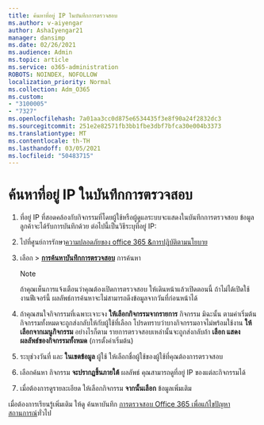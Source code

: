 ```yaml
---
title: ค้นหาที่อยู่ IP ในบันทึกการตรวจสอบ
ms.author: v-aiyengar
author: AshaIyengar21
manager: dansimp
ms.date: 02/26/2021
ms.audience: Admin
ms.topic: article
ms.service: o365-administration
ROBOTS: NOINDEX, NOFOLLOW
localization_priority: Normal
ms.collection: Adm_O365
ms.custom:
- "3100005"
- "7327"
ms.openlocfilehash: 7a01aa3cc0d875e6534435f3e8f90a24f2832dc3
ms.sourcegitcommit: 251e2e82571fb3bb1fbe3dbf7bfca30e004b3373
ms.translationtype: MT
ms.contentlocale: th-TH
ms.lasthandoff: 03/05/2021
ms.locfileid: "50483715"
---
```

# <a name="find-the-ip-address-in-audit-log"></a>ค้นหาที่อยู่ IP ในบันทึกการตรวจสอบ

1. ที่อยู่ IP ที่สอดคล้องกับกิจกรรมที่โดยผู้ใช้หรือผู้ดูแลระบบจะแสดงในบันทึกการตรวจสอบ ข้อมูลลูกค้าจะได้รับการบันทึกด้วย ต่อไปนี้เป็นวิธีระบุที่อยู่ IP:

1. ไปที่ศูนย์การรักษา[ความปลอดภัยของ office 365 &การปฏิบัติตามนโยบาย](https://go.microsoft.com/fwlink/p/?linkid=2077143)
1. เลือก  >  **[การค้นหาบันทึกการตรวจสอบ](https://go.microsoft.com/fwlink/?linkid=2103759)** การค้นหา
    > [!NOTE]
    > ถ้าคุณเห็นการแจ้งเตือนว่าคุณต้องเปิดการตรวจสอบ ให้เดินหน้าแล้วเปิดตอนนี้ ถ้าไม่ได้เปิดใช้งานฟีเจอร์นี้ ผลลัพธ์การค้นหาจะไม่สามารถดึงข้อมูลจากวันที่ก่อนหน้าได้
1. ถ้าคุณสนใจกิจกรรมที่เฉพาะเจาะจง **ให้เลือกกิจกรรมจากรายการ** กิจกรรม มิฉะนั้น ตามค่าเริ่มต้น กิจกรรมทั้งหมดจะถูกส่งกลับให้กับผู้ใช้ที่เลือก โปรดทราบว่าบางกิจกรรมอาจไม่พร้อมใช้งาน **ให้เลือกจากเมนูกิจกรรม** อย่างไรก็ตาม รายการตรวจสอบเหล่านั้นจะถูกส่งกลับถ้า **เลือก แสดงผลลัพธ์ของกิจกรรมทั้งหมด** (การตั้งค่าเริ่มต้น)
1. ระบุช่วงวันที่ และ **ในเขตข้อมูล** ผู้ใช้ ให้เลือกชื่อผู้ใช้ของผู้ใช้ที่คุณต้องการตรวจสอบ
1. เลือกค้นหา กิจกรรม **จะปรากฏขึ้นภายใต้** ผลลัพธ์ คุณสามารถดูที่อยู่ IP ของแต่ละกิจกรรมได้
1. เมื่อต้องการดูรายละเอียด ให้เลือกกิจกรรม **จากนั้นเลือก** ข้อมูลเพิ่มเติม

เมื่อต้องการเรียนรู้เพิ่มเติม ให้ดู ค้นหาบันทึก [การตรวจสอบ Office 365 เพื่อแก้ไขปัญหาสถานการณ์](https://go.microsoft.com/fwlink/?linkid=2103944)ทั่วไป